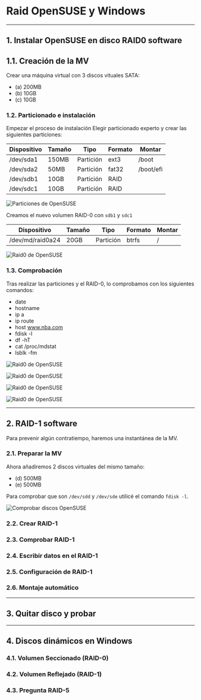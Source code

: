 
# Raid OpenSUSE y Windows

---

## 1. Instalar OpenSUSE en disco RAID0 software

## 1.1. Creación de la MV

Crear una máquina virtual con 3  discos vituales SATA:
* (a) 200MB
* (b) 10GB
* (c) 10GB

### 1.2. Particionado e instalación

Empezar el proceso de instalación
Elegir particionado experto y crear las siguientes particiones:

Dispositivo | Tamaño | Tipo | Formato | Montar
----------- | ------ | ---- | ------- | ------
/dev/sda1 | 150MB | Partición | ext3 | /boot
/dev/sda2 | 50MB | Partición | fat32 | /boot/efi
/dev/sdb1 | 10GB | Partición | RAID |
/dev/sdc1 | 10GB | Partición | RAID |

![Particiones de OpenSUSE](https://github.com/jsuabur/idp1819-jorge-suarez/blob/master/SegundoTrimestre/Unidad3/A2_Raid-OpenSUSE-y-Windows/images/particiones-opensuse.png)

Creamos el nuevo volumen RAID-0 con `sdb1` y `sdc1`

Dispositivo | Tamaño | Tipo | Formato | Montar
----------- | ------ | ---- | ------- | ------
/dev/md/raid0a24 | 20GB | Partición | btrfs | /

![Raid0 de OpenSUSE](https://github.com/jsuabur/idp1819-jorge-suarez/blob/master/SegundoTrimestre/Unidad3/A2_Raid-OpenSUSE-y-Windows/images/raid0-suse.png)

### 1.3. Comprobación

Tras realizar las particiones y el RAID-0, lo comprobamos con los siguientes comandos:
* date
* hostname
* ip a
* ip route
* host www.nba.com
* fdisk -l
* df -hT
* cat /proc/mdstat
* lsblk -fm

![Raid0 de OpenSUSE](https://github.com/jsuabur/idp1819-jorge-suarez/blob/master/SegundoTrimestre/Unidad3/A2_Raid-OpenSUSE-y-Windows/images/comp1-opensuse.png)

![Raid0 de OpenSUSE](https://github.com/jsuabur/idp1819-jorge-suarez/blob/master/SegundoTrimestre/Unidad3/A2_Raid-OpenSUSE-y-Windows/images/comp2-opensuse.png)

![Raid0 de OpenSUSE](https://github.com/jsuabur/idp1819-jorge-suarez/blob/master/SegundoTrimestre/Unidad3/A2_Raid-OpenSUSE-y-Windows/images/comp3-opensuse.png)

![Raid0 de OpenSUSE](https://github.com/jsuabur/idp1819-jorge-suarez/blob/master/SegundoTrimestre/Unidad3/A2_Raid-OpenSUSE-y-Windows/images/comp4-opensuse.png)

---

## 2. RAID-1 software

Para prevenir algún contratiempo, haremos una instantánea de la MV.

### 2.1. Preparar la MV

Ahora añadiremos 2 discos virtuales del mismo tamaño:
* (d) 500MB
* (e) 500MB

Para comprobar que son `/dev/sdd` y `/dev/sde` utilicé el comando `fdisk -l`.

![Comprobar discos OpenSUSE](https://github.com/jsuabur/idp1819-jorge-suarez/blob/master/SegundoTrimestre/Unidad3/A2_Raid-OpenSUSE-y-Windows/images/comp-discos-opensuse.png)

### 2.2. Crear RAID-1



### 2.3. Comprobar RAID-1



### 2.4. Escribir datos en el RAID-1



### 2.5. Configuración de RAID-1



### 2.6. Montaje automático



---

## 3. Quitar disco y probar



---

## 4. Discos dinámicos en Windows



### 4.1. Volumen Seccionado (RAID-0)



### 4.2. Volumen Reflejado (RAID-1)



### 4.3. Pregunta RAID-5
